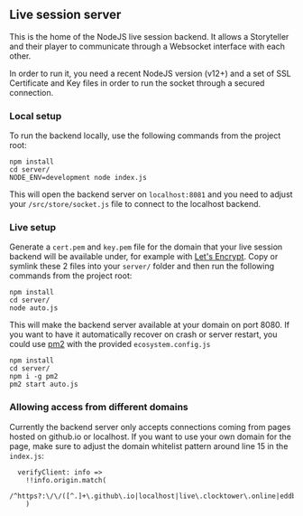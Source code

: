 ## Live session server
This is the home of the NodeJS live session backend.
It allows a Storyteller and their player to communicate through
a Websocket interface with each other.

In order to run it, you need a recent NodeJS version (v12+) and a set
of SSL Certificate and Key files in order to run the socket through
a secured connection.

### Local setup

To run the backend locally, use the following commands from the project root:

```shell
npm install
cd server/
NODE_ENV=development node index.js
```

This will open the backend server on `localhost:8081` and you
need to adjust your `/src/store/socket.js` file to connect to
the localhost backend.

### Live setup

Generate a `cert.pem` and `key.pem` file for the domain that your
live session backend will be available under, for example with [Let's Encrypt](https://letsencrypt.org/).
Copy or symlink these 2 files into your `server/` folder and then run
the following commands from the project root:

```shell
npm install
cd server/
node auto.js
```

This will make the backend server available at your domain on port 8080.
If you want to have it automatically recover on crash or server restart,
you could use [pm2](https://pm2.keymetrics.io/) with the provided `ecosystem.config.js`
```shell
npm install
cd server/
npm i -g pm2
pm2 start auto.js
```
### Allowing access from different domains

Currently the backend server only accepts connections coming from
pages hosted on github.io or localhost. If you want to use your own
domain for the page, make sure to adjust the domain whitelist pattern
around line 15 in the `index.js`:

```ecmascript 6
  verifyClient: info =>
    !!info.origin.match(
      /^https?:\/\/([^.]+\.github\.io|localhost|live\.clocktower\.online|eddbra1nprivatetownsquare\.xyz)/i
    )
```
